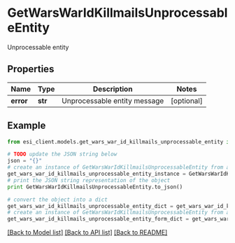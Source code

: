 # GetWarsWarIdKillmailsUnprocessableEntity

Unprocessable entity

## Properties

Name | Type | Description | Notes
------------ | ------------- | ------------- | -------------
**error** | **str** | Unprocessable entity message | [optional] 

## Example

```python
from esi_client.models.get_wars_war_id_killmails_unprocessable_entity import GetWarsWarIdKillmailsUnprocessableEntity

# TODO update the JSON string below
json = "{}"
# create an instance of GetWarsWarIdKillmailsUnprocessableEntity from a JSON string
get_wars_war_id_killmails_unprocessable_entity_instance = GetWarsWarIdKillmailsUnprocessableEntity.from_json(json)
# print the JSON string representation of the object
print GetWarsWarIdKillmailsUnprocessableEntity.to_json()

# convert the object into a dict
get_wars_war_id_killmails_unprocessable_entity_dict = get_wars_war_id_killmails_unprocessable_entity_instance.to_dict()
# create an instance of GetWarsWarIdKillmailsUnprocessableEntity from a dict
get_wars_war_id_killmails_unprocessable_entity_form_dict = get_wars_war_id_killmails_unprocessable_entity.from_dict(get_wars_war_id_killmails_unprocessable_entity_dict)
```
[[Back to Model list]](../README.md#documentation-for-models) [[Back to API list]](../README.md#documentation-for-api-endpoints) [[Back to README]](../README.md)


